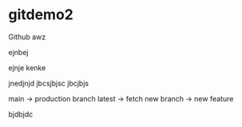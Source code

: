 # gitdemo2
Github
awz


ejnbej

ejnje
kenke


jnedjnjd
jbcsjbjsc
jbcjbjs



main -> production branch
latest -> fetch
new branch -> new feature

bjdbjdc
